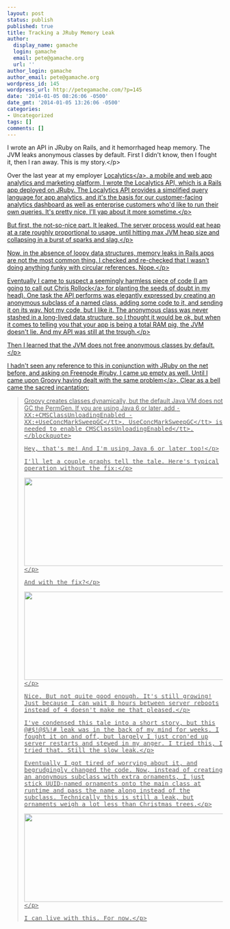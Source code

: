 ```yaml
---
layout: post
status: publish
published: true
title: Tracking a JRuby Memory Leak
author:
  display_name: gamache
  login: gamache
  email: pete@gamache.org
  url: ''
author_login: gamache
author_email: pete@gamache.org
wordpress_id: 145
wordpress_url: http://petegamache.com/?p=145
date: '2014-01-05 08:26:06 -0500'
date_gmt: '2014-01-05 13:26:06 -0500'
categories:
- Uncategorized
tags: []
comments: []
---
```

<p>I wrote an API in JRuby on Rails, and it hemorrhaged heap memory.  The JVM leaks anonymous classes by default.  First I didn't know, then I fought it, then I ran away.  This is my story.<&#47;p></p>
<p>Over the last year at my employer <a href="http:&#47;&#47;www.localytics.com&#47;" target="_blank">Localytics<&#47;a>, a mobile and web app analytics and marketing platform, I wrote the Localytics API, which is a Rails app deployed on JRuby.  The Localytics API provides a simplified query language for app analytics, and it's the basis for our customer-facing analytics dashboard as well as enterprise customers who'd like to run their own queries.  It's pretty nice, I'll yap about it more sometime.<&#47;p></p>
<p>But first, the not-so-nice part.  It leaked.  The server process would eat heap at a rate roughly proportional to usage, until hitting max JVM heap size and collapsing in a burst of sparks and slag.<&#47;p></p>
<p>Now, in the absence of loopy data structures, memory leaks in Rails apps are not the most common thing.  I checked and re-checked that I wasn't doing anything funky with circular references.  Nope.<&#47;p></p>
<p>Eventually I came to suspect a seemingly harmless piece of code (I am going to call out <a href="https:&#47;&#47;twitter.com&#47;Sastopher" target="_blank">Chris Rollock<&#47;a> for planting the seeds of doubt in my head).  One task the API performs was elegantly expressed by creating an anonymous subclass of a named class, adding some code to it, and sending it on its way.  Not my code, but I like it.  The anonymous class was never stashed in a long-lived data structure, so I thought it would be ok, but when it comes to telling you that your app is being a total RAM pig, the JVM doesn't lie.  And my API was still at the trough.<&#47;p></p>
<p>Then I learned that the JVM does not free anonymous classes by default.<&#47;p></p>
<p>I hadn't seen any reference to this in conjunction with JRuby on the net before, and asking on Freenode #jruby, I came up empty as well.  Until I came upon <a target="_blank" href="http:&#47;&#47;groovy.codehaus.org&#47;Running">Groovy having dealt with the same problem<&#47;a>.  Clear as a bell came the sacred incantation:</p>
<blockquote><p>
Groovy creates classes dynamically, but the default Java VM does not GC the PermGen. If you are using Java 6 or later, add <tt>-XX:+CMSClassUnloadingEnabled -XX:+UseConcMarkSweepGC<&#47;tt>. <tt>UseConcMarkSweepGC<&#47;tt> is needed to enable <tt>CMSClassUnloadingEnabled<&#47;tt>.<br />
<&#47;blockquote></p>
<p>Hey, that's me! And I'm using Java 6 or later too!<&#47;p></p>
<p>I'll let a couple graphs tell the tale.  Here's typical operation without the fix:<&#47;p></p>
<p><img src="http:&#47;&#47;gamache.org&#47;blog-images&#47;JVM-Heap-without-fix.png" alt="" title="JVM Heap without fix" width="616" height="206" class="alignnone size-full"><&#47;p></p>
<p>And with the fix?<&#47;p></p>
<p><img src="http:&#47;&#47;gamache.org&#47;blog-images&#47;JVM-Heap-with-fix.png" alt="" title="JVM Heap with fix" width="616" height="206" class="alignnone size-full"><&#47;p></p>
<p>Nice.  But not quite good enough.  It's still growing!  Just because I can wait 8 hours between server reboots instead of 4 doesn't make me that pleased.<&#47;p></p>
<p>I've condensed this tale into a short story, but this @#$!@$%!# leak was in the back of my mind for weeks.  I fought it on and off, but largely I just cron'ed up server restarts and stewed in my anger.  I tried this, I tried that.  Still the slow leak.<&#47;p></p>
<p>Eventually I got tired of worrying about it, and begrudgingly changed the code.  Now, instead of creating an anonymous subclass with extra ornaments, I just stick UUID-named ornaments onto the main class at runtime and pass the name along instead of the subclass.  Technically this is still a leak, but ornaments weigh a lot less than Christmas trees.<&#47;p></p>
<p><img src="http:&#47;&#47;gamache.org&#47;blog-images&#47;JVM-Heap-with-Avoidance.png" alt="" title="JVM Heap with Avoidance" width="616" height="206" class="alignnone size-full" &#47;><&#47;p></p>
<p>I can live with this.  For now.<&#47;p></p>
